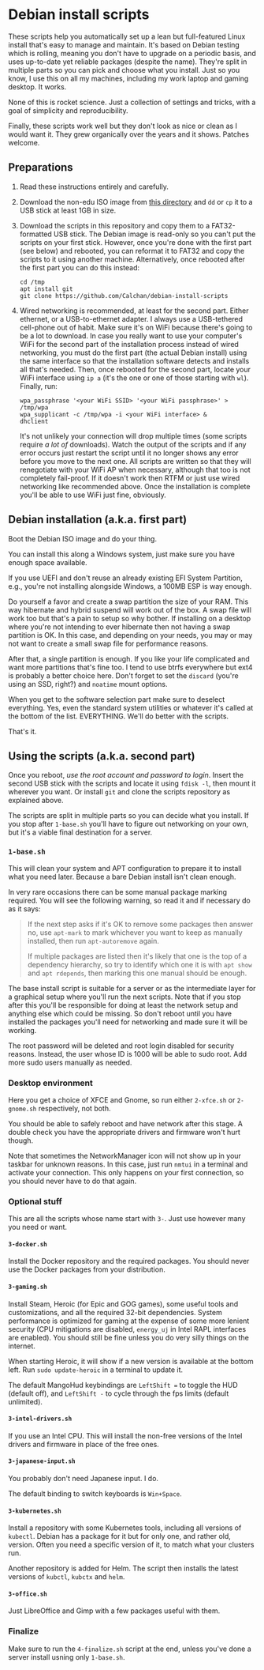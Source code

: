 # Debian install scripts

These scripts help you automatically set up a lean but full-featured Linux install that's easy to
manage and maintain. It's based on Debian testing which is rolling, meaning you don't have to
upgrade on a periodic basis, and uses up-to-date yet reliable packages (despite the name). They're
split in multiple parts so you can pick and choose what you install. Just so you know, I use this on
all my machines, including my work laptop and gaming desktop. It works.

None of this is rocket science. Just a collection of settings and tricks, with a goal of simplicity
and reproducibility.

Finally, these scripts work well but they don't look as nice or clean as I would want it. They grew
organically over the years and it shows. Patches welcome.


## Preparations

1. Read these instructions entirely and carefully.

2. Download the non-edu ISO image from
[this directory](https://cdimage.debian.org/cdimage/unofficial/non-free/cd-including-firmware/current/amd64/iso-cd/)
and `dd` or `cp` it to a USB stick at least 1GB in size.

3. Download the scripts in this repository and copy them to a FAT32-formatted USB stick. The Debian
   image is read-only so you can't put the scripts on your first stick. However, once you're done
   with the first part (see below) and rebooted, you can reformat it to FAT32 and copy the scripts
   to it using another machine. Alternatively, once rebooted after the first part you can do this
   instead:
   ```
   cd /tmp
   apt install git
   git clone https://github.com/Calchan/debian-install-scripts
   ```

4. Wired networking is recommended, at least for the second part. Either ethernet, or a
   USB-to-ethernet adapter. I always use a USB-tethered cell-phone out of habit. Make sure it's on
   WiFi because there's going to be a lot to download. In case you really want to use your
   computer's WiFi for the second part of the installation process instead of wired networking, you
   must do the first part (the actual Debian install) using the same interface so that the
   installation software detects and installs all that's needed. Then, once rebooted for the second
   part, locate your WiFi interface using `ip a` (it's the one or one of those starting with `wl`).
   Finally, run:
   ```
   wpa_passphrase '<your WiFi SSID> '<your WiFi passphrase>' > /tmp/wpa
   wpa_supplicant -c /tmp/wpa -i <your WiFi interface> &
   dhclient
   ```
   It's not unlikely your connection will drop multiple times (some scripts require _a lot of_
   downloads). Watch the output of the scripts and if any error occurs just restart the script until
   it no longer shows any error before you move to the next one. All scripts are written so that
   they will renegotiate with your WiFi AP when necessary, although that too is not completely
   fail-proof.
   If it doesn't work then RTFM or just use wired networking like recommended above. Once the
   installation is complete you'll be able to use WiFi just fine, obviously.


## Debian installation (a.k.a. first part)

Boot the Debian ISO image and do your thing.

You can install this along a Windows system, just make sure you have enough space available.

If you use UEFI and don't reuse an already existing EFI System Partition, e.g., you're not
installing alongside Windows, a 100MB ESP is way enough.

Do yourself a favor and create a swap partition the size of your RAM. This way hibernate and hybrid
suspend will work out of the box. A swap file will work too but that's a pain to setup so why
bother. If installing on a desktop where you're not intending to ever hibernate then not having a
swap partition is OK. In this case, and depending on your needs, you may or may not want to create a
small swap file for performance reasons.

After that, a single partition is enough. If you like your life complicated and want more partitions
that's fine too. I tend to use btrfs everywhere but ext4 is probably a better choice here. Don't
forget to set the `discard` (you're using an SSD, right?) and `noatime` mount options.

When you get to the software selection part make sure to deselect everything. Yes, even the standard
system utilities or whatever it's called at the bottom of the list. EVERYTHING. We'll do better with
the scripts.

That's it.


## Using the scripts (a.k.a. second part)

Once you reboot, _use the root account and password to login_. Insert the second USB stick with the
scripts and locate it using `fdisk -l`, then mount it wherever you want. Or install `git` and clone
the scripts repository as explained above.

The scripts are split in multiple parts so you can decide what you install. If you stop after
`1-base.sh` you'll have to figure out networking on your own, but it's a viable final destination
for a server.


### `1-base.sh`

This will clean your system and APT configuration to prepare it to install what you need later.
Because a bare Debian install isn't clean enough.

In very rare occasions there can be some manual package marking required. You will see the following
warning, so read it and if necessary do as it says:

> If the next step asks if it's OK to remove some packages then answer no, use `apt-mark` to mark
  whichever you want to keep as manually installed, then run `apt-autoremove` again.
>
> If multiple packages are listed then it's likely that one is the top of a dependency hierarchy, so
  try to identify which one it is with `apt show` and `apt rdepends`, then marking this one manual
  should be enough.

The base install script is suitable for a server or as the intermediate layer for a graphical setup
where you'll run the next scripts. Note that if you stop after this you'll be responsible for doing
at least the network setup and anything else which could be missing. So don't reboot until you have
installed the packages you'll need for networking and made sure it will be working.

The root password will be deleted and root login disabled for security reasons. Instead, the user
whose ID is 1000 will be able to sudo root. Add more sudo users manually as needed.


### Desktop environment

Here you get a choice of XFCE and Gnome, so run either `2-xfce.sh` or `2-gnome.sh` respectively, not
both.

You should be able to safely reboot and have network after this stage. A double check you have the
appropriate drivers and firmware won't hurt though.

Note that sometimes the NetworkManager icon will not show up in your taskbar for unknown reasons. In
this case, just run `nmtui` in a terminal and activate your connection. This only happens on your
first connection, so you should never have to do that again.


### Optional stuff

This are all the scripts whose name start with `3-`. Just use however many you need or want.


#### `3-docker.sh`

Install the Docker repository and the required packages. You should never use the Docker packages
from your distribution.

#### `3-gaming.sh`

Install Steam, Heroic (for Epic and GOG games), some useful tools and customizations, and all the
required 32-bit dependencies. System performance is optimized for gaming at the expense of some more
lenient security (CPU mitigations are disabled, `energy_uj` in Intel RAPL interfaces are enabled).
You should still be fine unless you do very silly things on the internet.

When starting Heroic, it will show if a new version is available at the bottom left. Run `sudo
update-heroic` in a terminal to update it.

The default MangoHud keybindings are `LeftShift =` to toggle the HUD (default off), and `LeftShift
-` to cycle through the fps limits (default unlimited).


#### `3-intel-drivers.sh`

If you use an Intel CPU. This will install the non-free versions of the Intel drivers and firmware
in place of the free ones.


#### `3-japanese-input.sh`

You probably don't need Japanese input. I do.

The default binding to switch keyboards is `Win+Space`.


#### `3-kubernetes.sh`

Install a repository with some Kubernetes tools, including all versions of `kubectl`. Debian has a
package for it but for only one, and rather old, version. Often you need a specific version of it,
to match what your clusters run.

Another repository is added for Helm. The script then installs the latest versions of `kubctl`,
`kubctx` and `helm`.


#### `3-office.sh`

Just LibreOffice and Gimp with a few packages useful with them.


### Finalize

Make sure to run the `4-finalize.sh` script at the end, unless you've done a server install usning
only `1-base.sh`.
